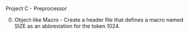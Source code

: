 Project C - Preprocessor

0. Object-like Macro - Create a header file that defines a macro named SIZE as an abbreviation for the token 1024.
